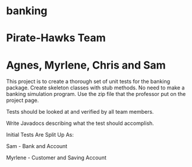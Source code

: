 # banking

# Pirate-Hawks Team

# Agnes, Myrlene, Chris and Sam

This project is to create a thorough set of unit tests for the banking package.  Create skeleton classes with stub methods.  No need to make a banking simulation program.  Use the zip file that the professor put on the project page.

Tests should be looked at and verified by all team members.

Write Javadocs describing what the test should accomplish.

Initial Tests Are Split Up As:

Sam - Bank and Account

Myrlene - Customer and Saving Account

